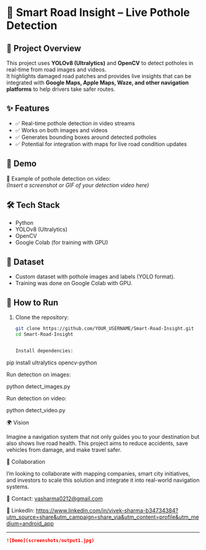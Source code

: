 # 🚗 Smart Road Insight – Live Pothole Detection

## 📌 Project Overview
This project uses **YOLOv8 (Ultralytics)** and **OpenCV** to detect potholes in real-time from road images and videos.  
It highlights damaged road patches and provides live insights that can be integrated with **Google Maps, Apple Maps, Waze, and other navigation platforms** to help drivers take safer routes.  

## ✨ Features
- ✅ Real-time pothole detection in video streams  
- ✅ Works on both images and videos  
- ✅ Generates bounding boxes around detected potholes  
- ✅ Potential for integration with maps for live road condition updates  

## 🚀 Demo
🔹 Example of pothole detection on video:  
*(Insert a screenshot or GIF of your detection video here)*  

## 🛠️ Tech Stack
- Python  
- YOLOv8 (Ultralytics)  
- OpenCV  
- Google Colab (for training with GPU)  

## 📂 Dataset
- Custom dataset with pothole images and labels (YOLO format).  
- Training was done on Google Colab with GPU.  

## 🔧 How to Run
1. Clone the repository:
   ```bash
   git clone https://github.com/YOUR_USERNAME/Smart-Road-Insight.git
   cd Smart-Road-Insight


   Install dependencies:

pip install ultralytics opencv-python


Run detection on images:

python detect_images.py


Run detection on video:

python detect_video.py

🌍 Vision

Imagine a navigation system that not only guides you to your destination but also shows live road health.
This project aims to reduce accidents, save vehicles from damage, and make travel safer.

🤝 Collaboration

I’m looking to collaborate with mapping companies, smart city initiatives, and investors to scale this solution and integrate it into real-world navigation systems.

📧 Contact: vasharma0212@gmail.com

🔗 LinkedIn: https://www.linkedin.com/in/vivek-sharma-b34734384?utm_source=share&utm_campaign=share_via&utm_content=profile&utm_medium=android_app


---



```markdown
![Demo](screenshots/output1.jpg)
